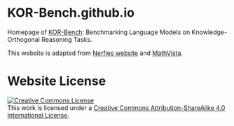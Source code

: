 # KOR-Bench.github.io

Homepage of [KOR-Bench]([https://KOR-Bench/KOR-Bench.github.io](https://kor-bench.github.io/)): Benchmarking Language Models on Knowledge-Orthogonal Reasoning Tasks.

This website is adapted from [Nerfies website](https://nerfies.github.io) and [MathVista](https://mathvista.github.io/).

# Website License
<a rel="license" href="http://creativecommons.org/licenses/by-sa/4.0/"><img alt="Creative Commons License" style="border-width:0" src="https://i.creativecommons.org/l/by-sa/4.0/88x31.png" /></a><br />This work is licensed under a <a rel="license" href="http://creativecommons.org/licenses/by-sa/4.0/">Creative Commons Attribution-ShareAlike 4.0 International License</a>.
